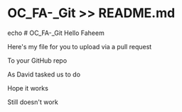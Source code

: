 # OC_FA-_Git >> README.md
echo # OC_FA-_Git
Hello Faheem

Here's my file for you to upload via a pull request

To your GitHub repo

As David tasked us to do

Hope it works

Still doesn't work
